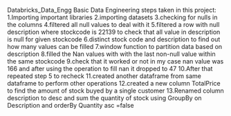 Databricks_Data_Engg
Basic Data Engineering steps taken in this project:
1.Importing important libraries
2.importing datasets
3.checking for nulls in the columns 
4.filtered all null values to deal with it
5.filtered a row with null description where stockcode is 22139 to check that all value in description is null for given stockcode
6.distinct stock code and description to find out how many values can be filled 
7.window function to partition data based on description
8.filled the Nan values with with the last non-null value within the same stockcode
9.check that it worked or not in my case nan value was 166 and after using the operation to fill nan it dropped to 47
10.After that repeated step 5 to recheck
11.created another dataframe from same dataframe to perform other operations
12.created a new column TotalPrice to find the amount of stock buyed by a single customer
13.Renamed column description to desc and sum the quantity of stock using GroupBy on Description and orderBy Quantity asc =false
